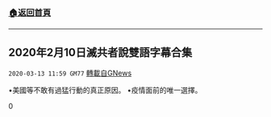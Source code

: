 ###  [:house:返回首頁](https://github.com/ourhimalayas/txt)
---

## 2020年2月10日滅共者說雙語字幕合集
`2020-03-13 11:59 GM77` [轉載自GNews](https://gnews.org/zh-hant/140301/)

•美國等不敢有過猛行動的真正原因。
•疫情面前的唯一選擇。

0
